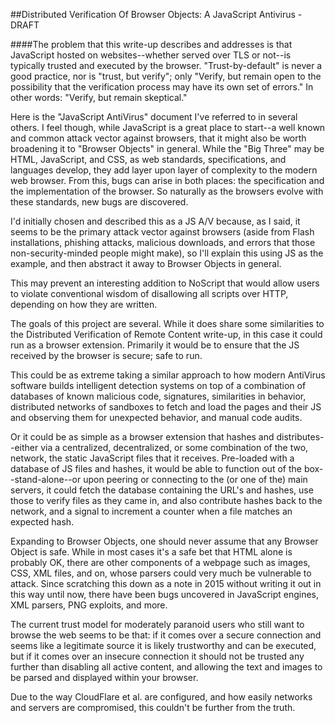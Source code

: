 ##Distributed Verification Of Browser Objects: A JavaScript Antivirus - DRAFT

####The problem that this write-up describes and addresses is that JavaScript hosted on websites--whether served over TLS or not--is typically trusted and executed by the browser. "Trust-by-default" is never a good practice, nor is "trust, but verify"; only "Verify, but remain open to the possibility that the verification process may have its own set of errors." In other words: "Verify, but remain skeptical."





Here is the "JavaScript AntiVirus" document I've referred to in several others. I feel though, while JavaScript is a great place to start--a well known and common attack vector against browsers, that it might also be worth broadening it to "Browser Objects" in general. While the "Big Three" may be HTML, JavaScript, and CSS, as web standards, specifications, and languages develop, they add layer upon layer of complexity to the modern web browser. From this, bugs can arise in both places: the specification and the implementation of the browser. So naturally as the browsers evolve with these standards, new bugs are discovered.

I'd initially chosen and described this as a JS A/V because, as I said, it seems to be the primary attack vector against browsers (aside from Flash installations, phishing attacks, malicious downloads, and errors that those non-security-minded people might make), so I'll explain this using JS as the example, and then abstract it away to Browser Objects in general.

This may prevent an interesting addition to NoScript that would allow users to violate conventional wisdom of disallowing all scripts over HTTP, depending on how they are written.

The goals of this project are several. While it does share some similarities to the Distributed Verification of Remote Content write-up, in this case it could run as a browser extension. Primarily it would be to ensure that the JS received by the browser is secure; safe to run.

This could be as extreme taking a similar approach to how modern AntiVirus software builds intelligent detection systems on top of a combination of databases of known malicious code, signatures, similarities in behavior, distributed networks of sandboxes to fetch and load the pages and their JS and observing them for unexpected behavior, and manual code audits.

Or it could be as simple as a browser extension that hashes and distributes--either via a centralized, decentralized, or some combination of the two, network, the static JavaScript files that it receives. Pre-loaded with a database of JS files and hashes, it would be able to function out of the box--stand-alone--or upon peering or connecting to the (or one of the) main servers, it could fetch the database containing the URL's and hashes, use those to verify files as they came in, and also contribute hashes back to the network, and a signal to increment a counter when a file matches an expected hash.

Expanding to Browser Objects, one should never assume that any Browser Object is safe. While in most cases it's a safe bet that HTML alone is probably OK, there are other components of a webpage such as images, CSS, XML files, and on, whose parsers could very much be vulnerable to attack. Since scratching this down as a note in 2015 without writing it out in this way until now, there have been bugs uncovered in JavaScript engines, XML parsers, PNG exploits, and more.

The current trust model for moderately paranoid users who still want to browse the web seems to be that: if it comes over a secure connection and seems like a legitimate source it is likely trustworthy and can be executed, but if it comes over an insecure connection it should not be trusted any further than disabling all active content, and allowing the text and images to be parsed and displayed within your browser.

Due to the way CloudFlare et al. are configured, and how easily networks and servers are compromised, this couldn't be further from the truth.
